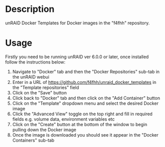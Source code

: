 # Description

unRAID Docker Templates for Docker images in the "f4fhh" repository.

# Usage

Firstly you need to be running unRAID ver 6.0.0 or later, once installed follow the instructions below:

1. Navigate to "Docker" tab and then the "Docker Repositories" sub-tab in the unRAID webui
2. Enter in a URL of https://github.com/f4fhh/unraid_docker_templates in the "Template repositories" field
3. Click on the "Save" button
4. Click back to "Docker" tab and then click on the "Add Container" button
5. Click on the "Template" dropdown menu and select the desired Docker image
6. Click the "Advanced View" toggle on the top right and fill in required fields e.g. volume data, environment variables etc
7. Click on the "Create" button at the bottom of the window to begin pulling down the Docker image
8. Once the image is downloaded you should see it appear in the "Docker Containers" sub-tab